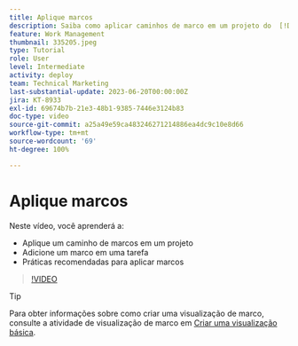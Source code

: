 ```yaml
---
title: Aplique marcos
description: Saiba como aplicar caminhos de marco em um projeto do  [!DNL  Workfront]  e associar tarefas importantes a etapas de marco no projeto.
feature: Work Management
thumbnail: 335205.jpeg
type: Tutorial
role: User
level: Intermediate
activity: deploy
team: Technical Marketing
last-substantial-update: 2023-06-20T00:00:00Z
jira: KT-8933
exl-id: 69674b7b-21e3-48b1-9385-7446e3124b83
doc-type: video
source-git-commit: a25a49e59ca483246271214886ea4dc9c10e8d66
workflow-type: tm+mt
source-wordcount: '69'
ht-degree: 100%

---
```


# Aplique marcos

Neste vídeo, você aprenderá a:

* Aplique um caminho de marcos em um projeto
* Adicione um marco em uma tarefa
* Práticas recomendadas para aplicar marcos

>[!VIDEO](https://video.tv.adobe.com/v/335205/?quality=12&learn=on)

>[!TIP]
>
>Para obter informações sobre como criar uma visualização de marco, consulte a atividade de visualização de marco em [Criar uma visualização básica](https://experienceleague.adobe.com/docs/workfront-learn/tutorials-workfront/reporting/basic-reporting/create-a-basic-view.html?lang=pt-BR).

